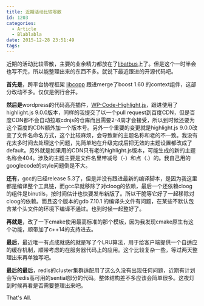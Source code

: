 ```yaml
---
title: 近期活动比较零散
id: 1203
categories:
  - Article
  - Blablabla
date: 2015-12-28 23:51:49
tags:
---
```


近期的活动比较零散，主要的业余精力都放在了[libatbus](https://github.com/owt5008137/libatbus)上了。但是这个一时半会也写不完，所以能整理出来的东西不多。就说下最近跟进的开源代码吧。

**首先是**，跨平台协程框架 [libcopp](https://github.com/owt5008137/libcopp) 跟进merge了boost 1.60 的context组件，这部分改动不多。仅仅是例行合并。

**然后是**wordpress的代码高亮插件，[WP-Code-Highlight.js](https://github.com/owt5008137/WP-Code-Highlight.js)，跟进使用了highlight.js 9.0.0版本，同样的我提交了以一个pull request到百度CDN，但是百度CDN都不会自动拉取cdnjs的仓库而且需要2-4周才会接受，所以到时候还要为这个百度的CDN额外加一个版本号。另外一个重要的变更就是highlight.js 9.0.0改变了文件名命名方式，这个比较麻烦，会导致新的主题名称和老的不一致。我没有花太多时间去处理这个问题，先简单地在升级完成后把无效的主题设置都改成了default。另外就是如果用的CDN只有老的highlight.js版本，可能生成的新的主题名称会404。涉及的主题主要是文件名里带减号（-）和点（.）的。我自己用的googlecode的style问题倒是不大。

**还有**，gcc的已经release 5.3了，但是并没有跟进最新的编译脚本，是因为我这里都是编译整个工具链，而gcc早就移除了对cloog的依赖，最后一个还依赖cloog的组件是binutils，按时间估计也快要发布新版了。所以干脆等它好了一起移除对cloog的依赖。而且这个版本的gdb 7.10.1 的编译头文件有问题，在某些不默认包含某个头文件的环境下编译不通过。也到时候一起整好了。

**再就是**，改了一下cmake使用最高标准的那个模板，因为我发现cmake原生有这个功能，顺带加了c++14的支持进去。

**最后**，最近唯一有点成就感的就是写了个LRU算法，用于给客户端提供一个自适应的缓存机制，顺带考虑的在服务器代码上的应用。这个比较复杂一些，等过两天整理出来再单独写吧。

**最后的最后**，redis的cluster集群适配用了这么久没有出现任何问题，近期有计划会写redis高可用的sential部分的代码。整体结构差不多应该会简单很多。这夜灯到时候再看是否需要整理出来吧。

That's All.